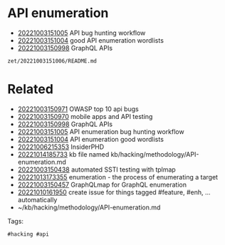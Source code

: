 # API enumeration

- [20221003151005](/zet/20221003151005/README.md) API bug hunting workflow
- [20221003151004](/zet/20221003151004/README.md) good API enumeration wordlists
- [20221003150998](/zet/20221003150998/README.md) GraphQL APIs

` zet/20221003151006/README.md `

# Related

- [20221003150971](/zet/20221003150971/README.md) OWASP top 10 api bugs
- [20221003150970](/zet/20221003150970/README.md) mobile apps and API testing
- [20221003150998](/zet/20221003150998/README.md) GraphQL APIs
- [20221003151005](/zet/20221003151005/README.md) API enumeration bug hunting workflow
- [20221003151004](/zet/20221003151004/README.md) API enumeration good wordlists
- [20221006215353](/zet/20221006215353/README.md) InsiderPHD
- [20221014185733](/zet/20221014185733/README.md) kb file named kb/hacking/methodology/API-enumeration.md
- [20221003150438](/zet/20221003150438/README.md) automated SSTI testing with tplmap
- [20221013173355](/zet/20221013173355/README.md) enumeration - the process of enumerating a target
- [20221003150457](/zet/20221003150457/README.md) GraphQLmap for GraphQL enumeration
- [20221010161950](/zet/20221010161950/README.md) create issue for things tagged #feature, #enh, ... automatically
- ~/kb/hacking/methodology/API-enumeration.md

Tags:

    #hacking #api 
